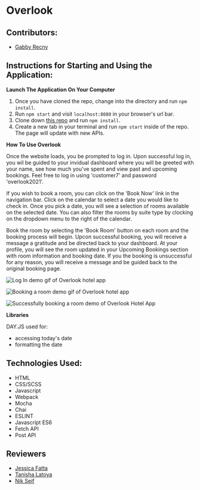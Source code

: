 # Overlook

## Contributors:
- [Gabby Recny](www.github.com/Gabby-Recny)

## Instructions for Starting and Using the Application:


**Launch The Application On Your Computer**
1. Once you have cloned the repo, change into the directory and run `npm install`.
2. Run `npm start` and visit `localhost:8080` in your browser's url bar.
3. Clone down [this repo](https://github.com/turingschool-examples/overlook-api) and run `npm install`.
4. Create a new tab in your terminal and run `npm start` inside of the repo. The page will update with new APIs. 

**How To Use Overlook**

Once the website loads, you be prompted to log in. Upon successful log in, you wil be guided to your invidual dashboard where you will be greeted with your name, see how much you've spent and view past and upcoming bookings. Feel free to log in using 'customer7' and password 'overlook2021'. 

If you wish to book a room, you can click on the 'Book Now' link in the navigation bar. Click on the calendar to select a date you would like to check in. Once you pick a date, you will see a selection of rooms available on the selected date. You can also filter the rooms by suite type by clocking on the dropdown menu to the right of the calendar. 

Book the room by selecting the 'Book Room' button on each room and the booking process will begin. Upcon successful booking, you will receive a message a gratitude and be directed back to your dashboard. At your profile, you will see the room updated in your Upcoming Bookings section with room information and booking date. If you the booking is unsuccessful for any reason, you will receive a message and be guided back to the original booking page. 


![Log In demo gif of Overlook hotel app](https://user-images.githubusercontent.com/84749512/155409256-dc3ab991-207d-4048-bdb1-b8c212dfd77a.gif)


![Booking a room demo gif of Overlook hotel app](https://user-images.githubusercontent.com/84749512/155410463-a2cb7788-8137-41af-9cd3-7fd59d734f57.gif)

![Successfully booking a room demo of Overlook Hotel App](https://user-images.githubusercontent.com/84749512/155410610-49989304-73a4-481e-9a01-58d1bb9a9e52.gif)



**Libraries**

DAY.JS used for:
- accessing today's date
- formatting the date

## Technologies Used:
- HTML
- CSS/SCSS
- Javascript
- Webpack
- Mocha
- Chai
- ESLINT
- Javascript ES6
- Fetch API
- Post API

## Reviewers
- [Jessica Fatta](www.github.com/JessFatta)
- [Tanisha Latoya](https://github.com/tanishalatoya)
- [Nik Seif](https://github.com/niksseif)
